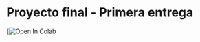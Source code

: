 # Proyecto final - Primera entrega

[![Open In Colab](https://colab.research.google.com/drive/1BIwtzAoaIDbKuIegUmilGsCECSZl_w9z?usp=sharing)

